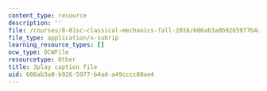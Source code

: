 ```yaml
---
content_type: resource
description: ''
file: /courses/8-01sc-classical-mechanics-fall-2016/606ab3a0b9265977b4ada49cccc80ae4_0PrwAbgoMA.vtt
file_type: application/x-subrip
learning_resource_types: []
ocw_type: OCWFile
resourcetype: Other
title: 3play caption file
uid: 606ab3a0-b926-5977-b4ad-a49cccc80ae4
---
```


